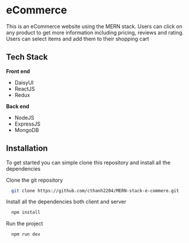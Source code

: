<h1>eCommerce </h1>
<p>This is an eCommerce website using the MERN stack. Users can click on any product to get more information including pricing, reviews and rating. Users can select items and add them to their shopping cart </p>

<h2>Tech Stack</h2>

**Front end**

<ul>
  <li>DaisyUI</li>
  <li>ReactJS</li>
  <li>Redux</li> 
</ul>

**Back end**

<ul>
  <li>NodeJS</li>
  <li>ExpressJS</li>
  <li>MongoDB</li>
</ul>

<h2>Installation</h2>

<p>To get started you can simple clone this repository and install all the dependencies</p>

<p>Clone the git repository</p>

```bash
  git clone https://github.com/cthanh2204/MERN-stack-e-commere.git
```

<p>Install all the dependencies both client and server</p>

```bash
  npm install
```

<p>Run the project</p>

```bash
  npm run dev
```

